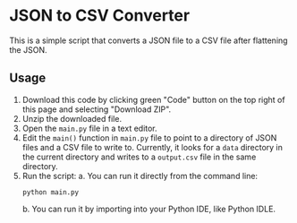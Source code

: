 # JSON to CSV Converter

This is a simple script that converts a JSON file to a CSV file after
flattening the JSON.

## Usage

1. Download this code by clicking green "Code" button on the top right
   of this page and selecting "Download ZIP".
1. Unzip the downloaded file.
1. Open the `main.py` file in a text editor.
1. Edit the `main()` function in `main.py` file to point to a directory
   of JSON files and a CSV file to write to.
   Currently, it looks for a `data` directory in the current directory
   and writes to a `output.csv` file in the same directory.
1. Run the script:
   a. You can run it directly from the command line:
      ```
      python main.py
      ```
   b. You can run it by importing into your Python IDE, like Python IDLE.
